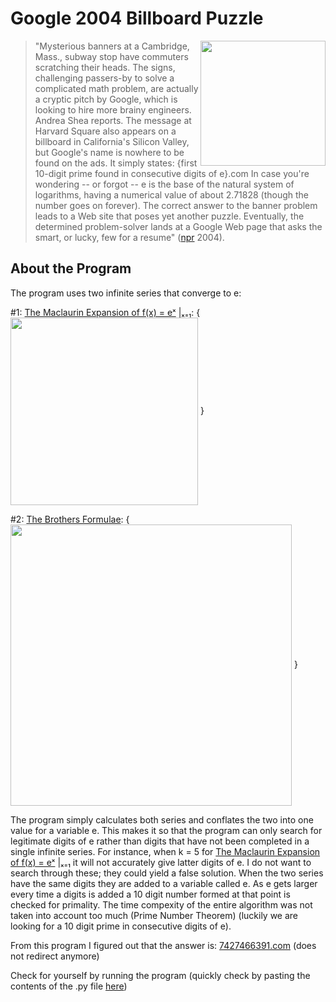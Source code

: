 # Google 2004 Billboard Puzzle
<img align="right" src="http://media.npr.org/programs/morning/features/2004/sep/googlead/billboard_large.jpg" width="200">

>"Mysterious banners at a Cambridge, Mass., subway stop have commuters scratching their heads. The signs, challenging passers-by to solve a complicated math problem, are actually a cryptic pitch by Google, which is looking to hire more brainy engineers. Andrea Shea reports. The message at Harvard Square also appears on a billboard in California's Silicon Valley, but Google's name is nowhere to be found on the ads. It simply states: {first 10-digit prime found in consecutive digits of e}.com In case you're wondering -- or forgot -- e is the base of the natural system of logarithms, having a numerical value of about 2.71828 (though the number goes on forever). The correct answer to the banner problem leads to a Web site that poses yet another puzzle. Eventually, the determined problem-solver lands at a Google Web page that asks the smart, or lucky, few for a resume" ([npr](https://www.npr.org/templates/story/story.php?storyId=3916173) 2004).

## About the Program
The program uses two infinite series that converge to e:

#1: [The Maclaurin Expansion of f(x) = eˣ](http://blogs.ubc.ca/infiniteseriesmodule/units/unit-3-power-series/taylor-series/maclaurin-expansion-of-ex/) |ₓ₌₁: {<img align="center" src="http://wiki.ubc.ca/images/math/8/d/a/8dac8d1875ec09d0a777888da4622f30.png" width="300"> }

#2: [The Brothers Formulae](http://www.brotherstechnology.com/math/e-formulas.html): {<img align="center" src="http://www.brotherstechnology.com/images/e-formulas/e-series2.gif" width="450"> }

The program simply calculates both series and conflates the two into one value for a variable e. This makes it so that the program can only search for legitimate digits of e rather than digits that have not been completed in a single infinite series. For instance, when k = 5 for [The Maclaurin Expansion of f(x) = eˣ](http://blogs.ubc.ca/infiniteseriesmodule/units/unit-3-power-series/taylor-series/maclaurin-expansion-of-ex/) |ₓ₌₁ it will not accurately give latter digits of e. I do not want to search through these; they could yield a false solution. When the two series have the same digits they are added to a variable called e. As e gets larger every time a digits is added a 10 digit number formed at that point is checked for primality. The time compexity of the entire algorithm was not taken into account too much (Prime Number Theorem) (luckily we are looking for a 10 digit prime in consecutive digits of e).

From this program I figured out that the answer is: [7427466391.com](7427466391.com) (does not redirect anymore)

Check for yourself by running the program (quickly check by pasting the contents of the .py file [here](https://www.tutorialspoint.com/execute_python_online.php))
